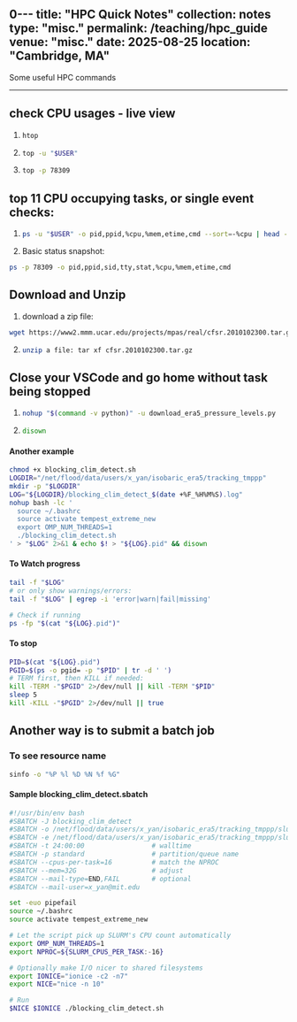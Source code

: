 0---
title: "HPC Quick Notes"
collection: notes
type: "misc."
permalink: /teaching/hpc_guide
venue: "misc."
date: 2025-08-25
location: "Cambridge, MA"
---

Some useful HPC commands

---

## check CPU usages - live view
1. ```bash
   htop
   ```
2. ```bash
   top -u "$USER"
   ```
3. ```bash
   top -p 78309
   ```

## top 11 CPU occupying tasks, or single event checks:
1. ```bash
   ps -u "$USER" -o pid,ppid,%cpu,%mem,etime,cmd --sort=-%cpu | head -n 11
   ```
2. Basic status snapshot:
```bash
ps -p 78309 -o pid,ppid,sid,tty,stat,%cpu,%mem,etime,cmd
```

## Download and Unzip
1. download a zip file:
```bash
wget https://www2.mmm.ucar.edu/projects/mpas/real/cfsr.2010102300.tar.gz
```
2. ```bash
   unzip a file: tar xf cfsr.2010102300.tar.gz
   ```

## Close your VSCode and go home without task being stopped
1. ```bash
   nohup "$(command -v python)" -u download_era5_pressure_levels.py   > logs/era5_$(date +%F_%H%M).log 2>&1 & echo $! > era5.pid
   ```
2. ```bash
   disown
   ```

#### Another example
```bash
chmod +x blocking_clim_detect.sh
LOGDIR="/net/flood/data/users/x_yan/isobaric_era5/tracking_tmppp"
mkdir -p "$LOGDIR"
LOG="${LOGDIR}/blocking_clim_detect_$(date +%F_%H%M%S).log"
nohup bash -lc '
  source ~/.bashrc
  source activate tempest_extreme_new
  export OMP_NUM_THREADS=1
  ./blocking_clim_detect.sh
' > "$LOG" 2>&1 & echo $! > "${LOG}.pid" && disown
```
#### To Watch progress 
```bash
tail -f "$LOG"
# or only show warnings/errors:
tail -f "$LOG" | egrep -i 'error|warn|fail|missing'

# Check if running
ps -fp "$(cat "${LOG}.pid")"
```

#### To stop
```bash
PID=$(cat "${LOG}.pid")
PGID=$(ps -o pgid= -p "$PID" | tr -d ' ')
# TERM first, then KILL if needed:
kill -TERM -"$PGID" 2>/dev/null || kill -TERM "$PID"
sleep 5
kill -KILL -"$PGID" 2>/dev/null || true
```

## Another way is to submit a batch job
### To see resource name
```bash
sinfo -o "%P %l %D %N %f %G"
```
#### Sample blocking_clim_detect.sbatch
```bash
#!/usr/bin/env bash
#SBATCH -J blocking_clim_detect
#SBATCH -o /net/flood/data/users/x_yan/isobaric_era5/tracking_tmppp/slurm-%j.out
#SBATCH -e /net/flood/data/users/x_yan/isobaric_era5/tracking_tmppp/slurm-%j.err
#SBATCH -t 24:00:00                 # walltime
#SBATCH -p standard                 # partition/queue name
#SBATCH --cpus-per-task=16          # match the NPROC
#SBATCH --mem=32G                   # adjust
#SBATCH --mail-type=END,FAIL        # optional
#SBATCH --mail-user=x_yan@mit.edu

set -euo pipefail
source ~/.bashrc
source activate tempest_extreme_new

# Let the script pick up SLURM's CPU count automatically
export OMP_NUM_THREADS=1
export NPROC=${SLURM_CPUS_PER_TASK:-16}

# Optionally make I/O nicer to shared filesystems
export IONICE="ionice -c2 -n7"
export NICE="nice -n 10"

# Run
$NICE $IONICE ./blocking_clim_detect.sh
```
